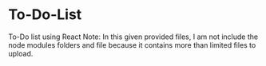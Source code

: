 # To-Do-List
To-Do list using React
Note: In this given provided files, I am not include the node modules folders and file because it contains more than limited files to upload.
